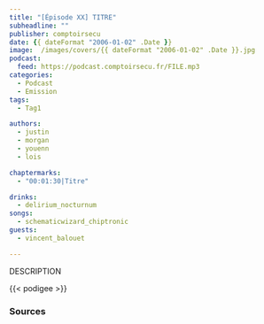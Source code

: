 ```yaml
---
title: "[Épisode XX] TITRE"
subheadline: ""
publisher: comptoirsecu
date: {{ dateFormat "2006-01-02" .Date }}
image:  /images/covers/{{ dateFormat "2006-01-02" .Date }}.jpg
podcast:
  feed: https://podcast.comptoirsecu.fr/FILE.mp3
categories:
  - Podcast
  - Emission
tags:
  - Tag1

authors:
  - justin
  - morgan
  - youenn
  - lois

chaptermarks:
  - "00:01:30|Titre"

drinks:
  - delirium_nocturnum
songs:
  - schematicwizard_chiptronic
guests:
  - vincent_balouet

---
```


DESCRIPTION

{{< podigee >}}


### Sources
